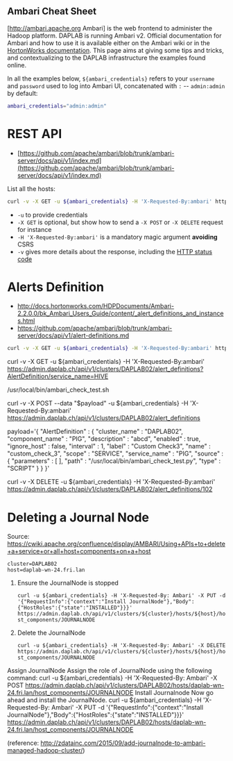 Ambari Cheat Sheet
----

[http://ambari.apache.org Ambari] is the web frontend to administer the Hadoop platform.
DAPLAB is running Ambari v2. Official documentation for Ambari and how to use
it is available either on the Ambari wiki or in the 
[HortonWorks documentation](http://docs.hortonworks.com/HDPDocuments/Ambari-2.2.0.0/bk_Ambari_Users_Guide/content/ch_Overview_Ambari_Users_Guide.html).
This page aims at giving some tips and tricks, and contextualizing to the DAPLAB
infrastructure the examples found online.

In all the examples below, `${ambari_credentials}` refers to your `username` and `password`
used to log into Ambari UI, concatenated with `:` -- `admin:admin` by default:

```bash
ambari_credentials="admin:admin"
```

# REST API

* [https://github.com/apache/ambari/blob/trunk/ambari-server/docs/api/v1/index.md](https://github.com/apache/ambari/blob/trunk/ambari-server/docs/api/v1/index.md)

List all the hosts:

```bash
curl -v -X GET -u ${ambari_credentials} -H 'X-Requested-By:ambari' https://admin.daplab.ch/api/v1/clusters/DAPLAB02/hosts
```

* `-u` to provide credentials
* `-X GET` is optional, but show how to send a `-X POST` or `-X DELETE` request for instance
* `-H 'X-Requested-By:ambari'` is a mandatory magic argument __avoiding__ CSRS
* `-v` gives more details about the response, including the [HTTP status code](http://en.wikipedia.org/wiki/List_of_HTTP_status_codes)


# Alerts Definition

* http://docs.hortonworks.com/HDPDocuments/Ambari-2.2.0.0/bk_Ambari_Users_Guide/content/_alert_definitions_and_instances.html
* https://github.com/apache/ambari/blob/trunk/ambari-server/docs/api/v1/alert-definitions.md

```bash
curl -v -X GET -u ${ambari_credentials} -H 'X-Requested-By:ambari' https://admin.daplab.ch/api/v1/clusters/DAPLAB02/alert_definitions
```

curl -v -X GET -u ${ambari_credentials} -H 'X-Requested-By:ambari' https://admin.daplab.ch/api/v1/clusters/DAPLAB02/alert_definitions?AlertDefinition/service_name=HIVE




/usr/local/bin/ambari_check_test.sh

curl -v -X POST --data "$payload" -u ${ambari_credentials} -H 'X-Requested-By:ambari' https://admin.daplab.ch/api/v1/clusters/DAPLAB02/alert_definitions

payload='{
  "AlertDefinition" : {
    "cluster_name" : "DAPLAB02",
    "component_name" : "PIG",
    "description" : "abcd",
    "enabled" : true,
    "ignore_host" : false,
    "interval" : 1,
    "label" : "Custom Check3",
    "name" : "custom_check_3",
    "scope" : "SERVICE",
    "service_name" : "PIG",
    "source" : {
      "parameters" : [ ],
      "path" : "/usr/local/bin/ambari_check_test.py",
      "type" : "SCRIPT"
    }
  }
}'

curl -v -X DELETE -u ${ambari_credentials} -H 'X-Requested-By:ambari' https://admin.daplab.ch/api/v1/clusters/DAPLAB02/alert_definitions/102




# Deleting a Journal Node

Source: https://cwiki.apache.org/confluence/display/AMBARI/Using+APIs+to+delete+a+service+or+all+host+components+on+a+host

```
cluster=DAPLAB02
host=daplab-wn-24.fri.lan
```

1. Ensure the JournalNode is stopped

    ```curl -u ${ambari_credentials} -H 'X-Requested-By: Ambari' -X PUT -d '{"RequestInfo":{"context":"Install JournalNode"},"Body":{"HostRoles":{"state":"INSTALLED"}}}' https://admin.daplab.ch/api/v1/clusters/${cluster}/hosts/${host}/host_components/JOURNALNODE```

2. Delete the JournalNode

    ```curl -u ${ambari_credentials} -H 'X-Requested-By: Ambari' -X DELETE https://admin.daplab.ch/api/v1/clusters/${cluster}/hosts/${host}/host_components/JOURNALNODE```


Assign JournalNode
Assign the role of JournalNode using the following command:
curl -u ${ambari_credentials} -H 'X-Requested-By: Ambari' -X POST https://admin.daplab.ch/api/v1/clusters/DAPLAB02/hosts/daplab-wn-24.fri.lan/host_components/JOURNALNODE
Install Journalnode
Now go ahead and install the JournalNode.
curl -u ${ambari_credentials} -H 'X-Requested-By: Ambari' -X PUT -d '{"RequestInfo":{"context":"Install JournalNode"},"Body":{"HostRoles":{"state":"INSTALLED"}}}' https://admin.daplab.ch/api/v1/clusters/DAPLAB02/hosts/daplab-wn-24.fri.lan/host_components/JOURNALNODE

(reference: http://zdatainc.com/2015/09/add-journalnode-to-ambari-managed-hadoop-cluster/)

